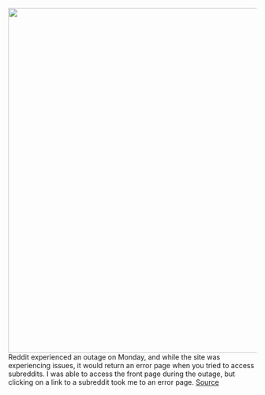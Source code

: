 <img src='https://cdn.vox-cdn.com/thumbor/vMu56Hp3XghsKiqKy2-71B-5PQI=/0x0:2040x1360/1200x800/filters:focal(857x517:1183x843)/cdn.vox-cdn.com/uploads/chorus_image/image/66680050/acastro_180413_1777_reddit_0001.0.jpg' width='700px' /><br/>
Reddit experienced an outage on Monday, and while the site was experiencing issues, it would return an error page when you tried to access subreddits. I was able to access the front page during the outage, but clicking on a link to a subreddit took me to an error page.
<a href='https://www.theverge.com/2020/4/20/21228513/reddit-subreddit-down-issues-outage-fix-error'> Source <a/>